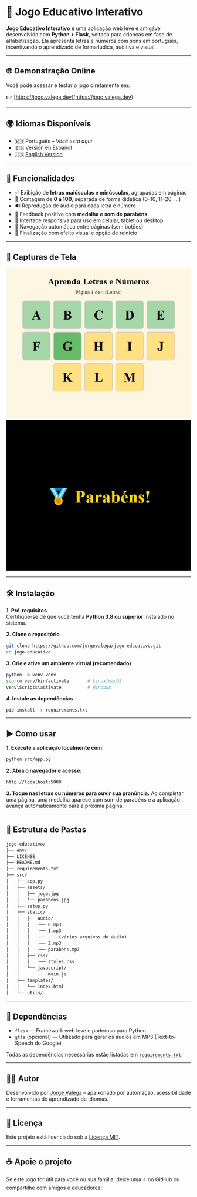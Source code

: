 # 🧠 Jogo Educativo Interativo

**Jogo Educativo Interativo** é uma aplicação web leve e amigável desenvolvida com **Python + Flask**, voltada para crianças em fase de alfabetização. Ela apresenta letras e números com sons em português, incentivando o aprendizado de forma lúdica, auditiva e visual.

---

## 🌐 Demonstração Online

Você pode acessar e testar o jogo diretamente em:

👉 [https://jogo.valega.dev](https://jogo.valega.dev)

---

## 🌍 Idiomas Disponíveis

- 🇧🇷 Português – *Você está aqui*
- 🇪🇸 [Versión en Español](https://github.com/jorgevalega/juego-educativo)
- 🇺🇸 [English Version](https://github.com/jorgevalega/educational-game)

---

## 🚀 Funcionalidades

- ✅ Exibição de **letras maiúsculas e minúsculas**, agrupadas em páginas
- 🔢 Contagem de **0 a 100**, separada de forma didática (0–10, 11–20, ...)
- 🔊 Reprodução de áudio para cada letra e número
- 🏅 Feedback positivo com **medalha e som de parabéns**
- 📱 Interface responsiva para uso em celular, tablet ou desktop
- 🔄 Navegação automática entre páginas (sem botões)
- 🎉 Finalização com efeito visual e opção de reinício

---

## 📸 Capturas de Tela

![Jogo Educativo](assets/jogo.jpg)
![Medalha e parabéns](assets/parabens.jpg)

---

## 🛠️ Instalação

**1. Pré-requisitos**  
Certifique-se de que você tenha **Python 3.8 ou superior** instalado no sistema.

**2. Clone o repositório**

```bash
git clone https://github.com/jorgevalega/jogo-educativo.git
cd jogo-educativo
```
**3. Crie e ative um ambiente virtual (recomendado)**

```bash
python -m venv venv
source venv/bin/activate       # Linux/macOS
venv\Scripts\activate          # Windows
```
**4. Instale as dependências**

```bash
pip install -r requirements.txt
```

---

## ▶️ Como usar

**1. Execute a aplicação localmente com:**

```bash
python src/app.py
```

**2. Abra o navegador e acesse:**

```bash
http://localhost:5000
```

**3. Toque nas letras ou números para ouvir sua pronúncia.**
Ao completar uma página, uma medalha aparece com som de parabéns e a aplicação avança automaticamente para a próxima página.

---

## 📁 Estrutura de Pastas

```bash
jogo-educativo/
├── env/
├── LICENSE
├── README.md
├── requirements.txt
├── src/
│   ├── app.py
│   ├── assets/
│   │   ├── jogo.jpg
│   │   └── parabens.jpg
│   ├── setup.py
│   ├── static/
│   │   ├── audio/
│   │   │   ├── 0.mp3
│   │   │   ├── 1.mp3
│   │   │   ├── ... (vários arquivos de áudio)
│   │   │   └── Z.mp3
│   │   │   └── parabens.mp3
│   │   ├── css/
│   │   │   └── styles.css
│   │   └── javascript/
│   │       └── main.js
│   ├── templates/
│   │   └── index.html
│   └── utils/
```

---

## 🧾 Dependências

- `flask` — Framework web leve e poderoso para Python
- `gtts` (opcional) — Utilizado para gerar os áudios em MP3 (Text-to-Speech do Google)

Todas as dependências necessárias estão listadas em [`requirements.txt`](requirements.txt).

---

## 🧑‍💻 Autor

Desenvolvido por [Jorge Valega](https://github.com/jorgevalega) – apaixonado por automação, acessibilidade e ferramentas de aprendizado de idiomas.

---

## 📄 Licença

Este projeto está licenciado sob a [Licença MIT](LICENSE).

---

## ☕ Apoie o projeto

Se este jogo for útil para você ou sua família, deixe uma ⭐ no GitHub ou compartilhe com amigos e educadores!
